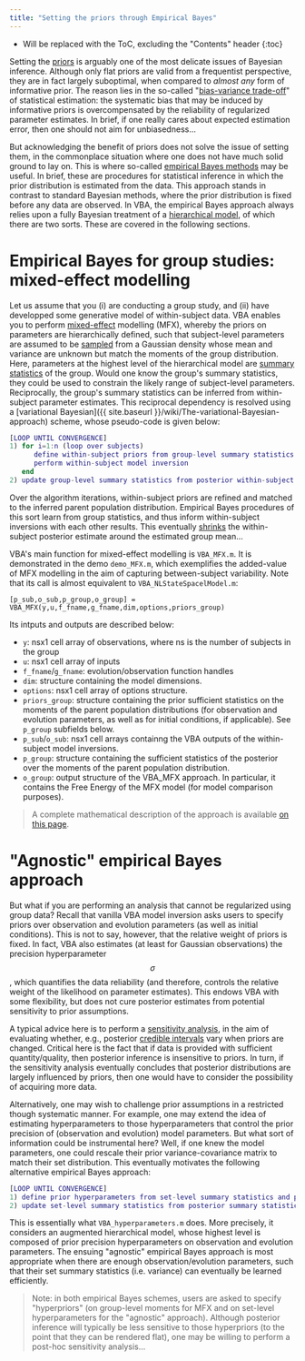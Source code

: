 ```yaml
---
title: "Setting the priors through Empirical Bayes"
---
```

* Will be replaced with the ToC, excluding the "Contents" header
{:toc}

Setting the [priors](https://en.wikipedia.org/wiki/Prior_probability) is arguably one of the most delicate issues of Bayesian inference. Although only flat priors are valid from a frequentist perspective, they are in fact largely suboptimal, when compared to *almost any* form of informative prior. The reason lies in the so-called "[bias-variance trade-off](https://en.wikipedia.org/wiki/Bias%E2%80%93variance_tradeoff)" of statistical estimation: the systematic bias that may be induced by informative priors is overcompensated by the reliability of regularized parameter estimates. In brief, if one really cares about expected estimation error, then one should not aim for unbiasedness...

But acknowledging the benefit of priors does not solve the issue of setting them, in the commonplace situation where one does not have much solid ground to lay on. This is where so-called [empirical Bayes methods](https://en.wikipedia.org/wiki/Empirical_Bayes_method) may be useful. In brief, these are procedures for statistical inference in which the prior distribution is estimated from the data. This approach stands in contrast to standard Bayesian methods, where the prior distribution is fixed before any data are observed. In VBA, the empirical Bayes approach always relies upon a fully Bayesian treatment of a [hierarchical model](https://en.wikipedia.org/wiki/Bayesian_hierarchical_modeling), of which there are two sorts. These are covered in the following sections.


# Empirical Bayes for group studies: mixed-effect modelling

Let us assume that you (i) are conducting a group study, and (ii) have developped some generative model of within-subject data. VBA enables you to perform [mixed-effect](https://en.wikipedia.org/wiki/Mixed_model) modelling (MFX), whereby the priors on parameters are hierarchically defined, such that subject-level parameters are assumed to be [sampled](https://en.wikipedia.org/wiki/Sample_(statistics)) from a Gaussian density whose mean and variance are unknown but match the moments of the group distribution. Here, parameters at the highest level of the hierarchical model are [summary statistics](https://en.wikipedia.org/wiki/Summary_statistics) of the group. Would one know the group's summary statistics, they could be used to constrain the likely range of subject-level parameters. Reciprocally, the group's summary statistics can be inferred from within-subject parameter estimates. This reciprocal dependency is resolved using a [variational Bayesian]({{ site.baseurl }}/wiki/The-variational-Bayesian-approach) scheme, whose pseudo-code is given below:

```matlab
[LOOP UNTIL CONVERGENCE]
1) for i=1:n (loop over subjects)
      define within-subject priors from group-level summary statistics
      perform within-subject model inversion
   end
2) update group-level summary statistics from posterior within-subject summary statistics
```

Over the algorithm iterations, within-subject priors are refined and matched to the inferred parent population distribution. Empirical Bayes procedures of this sort learn from group statistics, and thus inform within-subject inversions with each other results. This eventually [shrinks](https://en.wikipedia.org/wiki/Shrinkage_estimator) the within-subject posterior estimate around the estimated group mean...

VBA's main function for mixed-effect modelling is `VBA_MFX.m`. It is demonstrated in the demo `demo_MFX.m`, which exemplifies the added-value of MFX modelling in the aim of capturing between-subject variability. Note that its call is almost equivalent to `VBA_NLStateSpacelModel.m`:

```
[p_sub,o_sub,p_group,o_group] = VBA_MFX(y,u,f_fname,g_fname,dim,options,priors_group)
```

Its intputs and outputs are described below:

- `y`: nsx1 cell array of observations, where ns is the number of subjects in the group
- `u`:  nsx1 cell array of inputs
- `f_fname`/`g_fname`: evolution/observation function handles
- `dim`: structure containing the model dimensions.
- `options`: nsx1 cell array of options structure.
- `priors_group`: structure containing the prior sufficient statistics on the moments of the parent population distributions (for observation and evolution parameters, as well as for initial conditions, if applicable). See `p_group` subfields below.
- `p_sub`/`o_sub`: nsx1 cell arrays containng the VBA outputs of the within-subject model inversions.
- `p_group`: structure containing the sufficient statistics of the posterior over the moments of the parent population distribution.
- `o_group`: output structure of the VBA_MFX approach. In particular, it contains the Free Energy of the MFX model (for model comparison purposes).

> A complete mathematical description of the approach is available [on this page](https://sites.google.com/site/jeandaunizeauswebsite/links/resources).



# "Agnostic" empirical Bayes approach

But what if you are performing an analysis that cannot be regularized using group data? Recall that vanilla VBA model inversion asks users to specify priors over observation and evolution parameters (as well as initial conditions). This is not to say, however, that the relative weight of priors is fixed. In fact, VBA also estimates (at least for Gaussian observations) the precision hyperparameter $$\sigma$$, which quantifies the data reliability (and therefore, controls the relative weight of the likelihood on parameter estimates). This endows VBA with some flexibility, but does not cure posterior estimates from potential sensitivity to prior assumptions.

A typical advice here is to perform a [sensitivity analysis](https://en.wikipedia.org/wiki/Sensitivity_analysis), in the aim of evaluating whether, e.g., posterior [credible intervals](https://en.wikipedia.org/wiki/Credible_interval) vary when priors are changed. Critical here is the fact that if data is provided with sufficient quantity/quality, then posterior inference is insensitive to priors. In turn, if the sensitivity analysis eventually concludes that posterior distributions are largely influenced by priors, then one would have to consider the possibility of acquiring more data.

Alternatively, one may wish to challenge prior assumptions in a restricted though systematic manner. For example, one may extend the idea of estimating hyperparameters to those hyperparameters that control the prior precision of (observation and evolution) model parameters. But what sort of information could be instrumental here? Well, if one knew the model parameters, one could rescale their prior variance-covariance matrix to match their set distribution. This eventually motivates the following alternative empirical Bayes approach:

```matlab
[LOOP UNTIL CONVERGENCE]
1) define prior hyperparameters from set-level summary statistics and perform model inversion
2) update set-level summary statistics from posterior summary statistics
```

This is essentially what `VBA_hyperparameters.m` does. More precisely, it considers an augmented hierarchical model, whose highest level is composed of prior precision hyperparameters on observation and evolution parameters. The ensuing "agnostic" empirical Bayes approach is most appropriate when there are enough observation/evolution parameters, such that their set summary statistics (i.e. variance) can eventually be learned efficiently.


> Note: in both empirical Bayes schemes, users are asked to specify "hyperpriors" (on group-level moments for MFX and on set-level hyperparameters for the "agnostic" approach). Although posterior inference will typically be less sensitive to those hyperpriors (to the point that they can be rendered flat), one may be willing to perform a post-hoc sensitivity analysis... 





